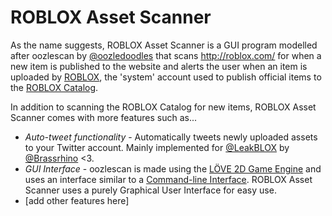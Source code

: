 # ROBLOX Asset Scanner
As the name suggests, ROBLOX Asset Scanner is a GUI program modelled after oozlescan by [@oozledoodles](http://twitter.com/oozledoodles) that scans http://roblox.com/ for when a new item is published to the website and alerts the user when an item is uploaded by [ROBLOX](http://roblox.com/user.aspx?id=1), the 'system' account used to publish official items to the [ROBLOX Catalog](http://roblox.com/Catalog).

In addition to scanning the ROBLOX Catalog for new items, ROBLOX Asset Scanner comes with more features such as...

* *Auto-tweet functionality* - Automatically tweets newly uploaded assets to your Twitter account. Mainly implemented for [@LeakBLOX](https://twitter.com/LeakBLOX) by [@Brassrhino](http://twitter.com/Brassrhino) <3.
* *GUI Interface* - oozlescan is made using the [LÖVE 2D Game Engine](https://love2d.org/) and uses an interface similar to a [Command-line Interface](http://en.wikipedia.org/wiki/Command-line_interface). ROBLOX Asset Scanner uses a purely Graphical User Interface for easy use.
* [add other features here]
